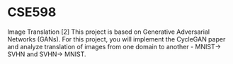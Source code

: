 # CSE598
Image Translation [2]
This project is based on Generative Adversarial Networks (GANs). For this project, you will
implement the CycleGAN paper and analyze translation of images from one domain to another -
MNIST→ SVHN and SVHN→ MNIST.
